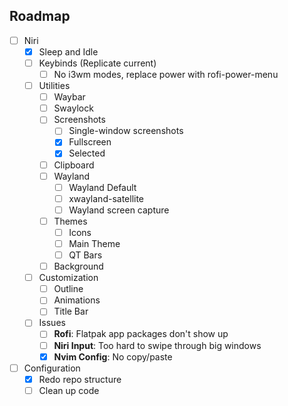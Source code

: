 ## Roadmap
- [ ] Niri
    - [x] Sleep and Idle
    - [ ] Keybinds (Replicate current)
        - [ ] No i3wm modes, replace power with rofi-power-menu
    - [ ] Utilities
        - [ ] Waybar
        - [ ] Swaylock
        - [ ] Screenshots
            - [ ] Single-window screenshots
            - [x] Fullscreen
            - [x] Selected
        - [ ] Clipboard
        - [ ] Wayland
            - [ ] Wayland Default
            - [ ] xwayland-satellite
            - [ ] Wayland screen capture
        - [ ] Themes
            - [ ] Icons
            - [ ] Main Theme
            - [ ] QT Bars
        - [ ] Background
    - [ ] Customization
        - [ ] Outline
        - [ ] Animations
        - [ ] Title Bar
    - [ ] Issues
        - [ ] **Rofi**: Flatpak app packages don't show up
        - [ ] **Niri Input**: Too hard to swipe through big windows
        - [x] **Nvim Config**: No copy/paste

- [ ] Configuration
    - [x] Redo repo structure
    - [ ] Clean up code 

